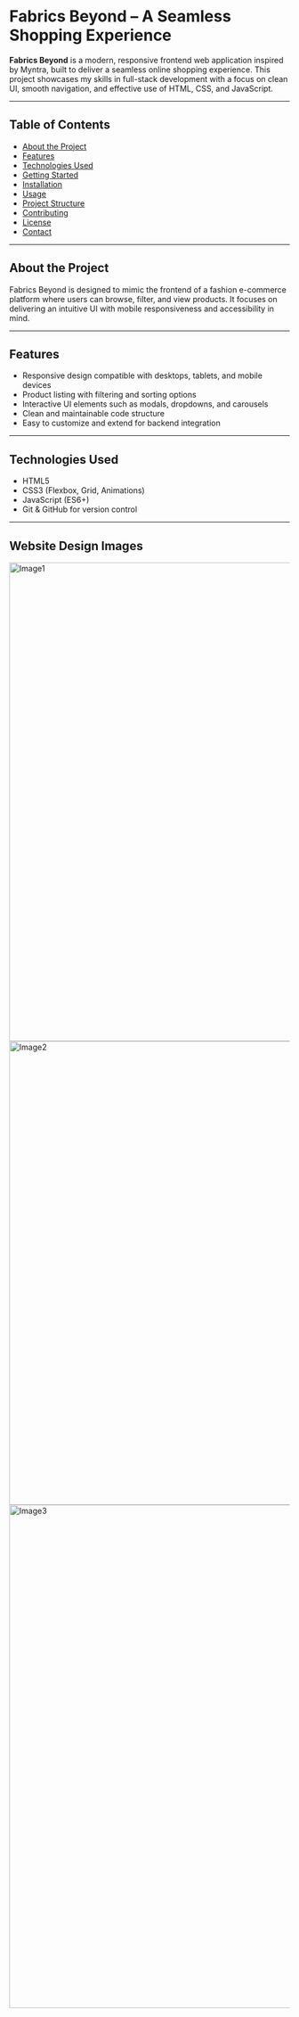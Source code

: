 # Fabrics Beyond – A Seamless Shopping Experience

**Fabrics Beyond** is a modern, responsive frontend web application inspired by Myntra, built to deliver a seamless online shopping experience. This project showcases my skills in full-stack development with a focus on clean UI, smooth navigation, and effective use of HTML, CSS, and JavaScript.

---

## Table of Contents

- [About the Project](#about-the-project)
- [Features](#features)
- [Technologies Used](#technologies-used)
- [Getting Started](#getting-started)
- [Installation](#installation)
- [Usage](#usage)
- [Project Structure](#project-structure)
- [Contributing](#contributing)
- [License](#license)
- [Contact](#contact)

---

## About the Project

Fabrics Beyond is designed to mimic the frontend of a fashion e-commerce platform where users can browse, filter, and view products. It focuses on delivering an intuitive UI with mobile responsiveness and accessibility in mind.

---

## Features

- Responsive design compatible with desktops, tablets, and mobile devices  
- Product listing with filtering and sorting options  
- Interactive UI elements such as modals, dropdowns, and carousels  
- Clean and maintainable code structure  
- Easy to customize and extend for backend integration  

---

## Technologies Used

- HTML5  
- CSS3 (Flexbox, Grid, Animations)  
- JavaScript (ES6+)  
- Git & GitHub for version control  

---


## Website Design Images

<img width="1897" height="859" alt="Image1" src="https://github.com/user-attachments/assets/133bf06b-5528-42b7-91f3-a01990798915" />
<img width="1890" height="832" alt="Image2" src="https://github.com/user-attachments/assets/57a272d4-b6ae-41e6-b7b7-286458bbf71c" />
<img width="1875" height="903" alt="Image3" src="https://github.com/user-attachments/assets/1d95c7b9-746d-4fe8-890f-1b310aa980c3" />



